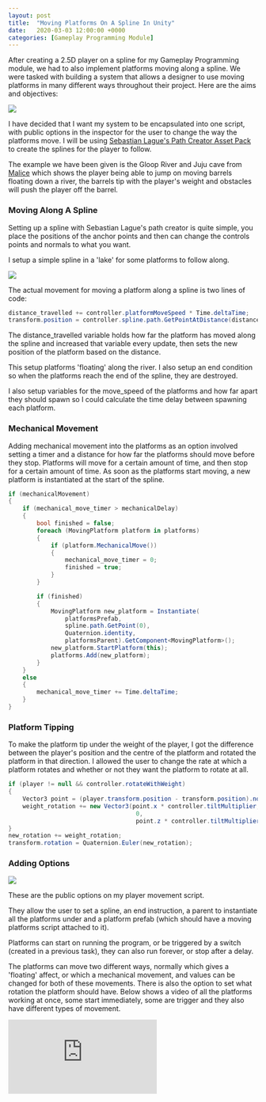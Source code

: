 ```yaml
---
layout: post
title:  "Moving Platforms On A Spline In Unity"
date:   2020-03-03 12:00:00 +0000
categories: [Gameplay Programming Module]
---
```


After creating a 2.5D player on a spline for my Gameplay Programming module, we had to also implement platforms moving along a spline. We were tasked with building a system that allows a designer to use moving platforms in many different ways throughout their project. Here are the aims and objectives:

<img src="{{ site.baseurl }}/assets/Blog/GPMovingPlatforms/platforms_objectives.png"/>

I have decided that I want my system to be encapsulated into one script, with public options in the inspector for the user to change the way the platforms move. I will be using <a href="https://assetstore.unity.com/packages/tools/utilities/b-zier-path-creator-136082" target="_blank">Sebastian Lague's Path Creator Asset Pack</a> to create the splines for the player to follow.

The example we have been given is the Gloop River and Juju cave from <a href="https://youtu.be/vlEdrwaQjs8?t=159" target="_blank">Malice</a> which shows the player being able to jump on moving barrels floating down a river, the barrels tip with the player's weight and obstacles will push the player off the barrel.

<h3>Moving Along A Spline</h3>

Setting up a spline with Sebastian Lague's path creator is quite simple, you place the positions of the anchor points and then can change the controls points and normals to what you want.

I setup a simple spline in a 'lake' for some platforms to follow along.

<img src="{{ site.baseurl }}/assets/Blog/GPMovingPlatforms/spline_setup.png"/>

The actual movement for moving a platform along a spline is two lines of code:

```c#
distance_travelled += controller.platformMoveSpeed * Time.deltaTime;
transform.position = controller.spline.path.GetPointAtDistance(distance_travelled, controller.endInstruction);
```

The distance_travelled variable holds how far the platform has moved along the spline and increased that variable every update, then sets the new position of the platform based on the distance. 

This setup platforms 'floating' along the river. I also setup an end condition so when the platforms reach the end of the spline, they are destroyed. 

I also setup variables for the move_speed of the platforms and how far apart they should spawn so I could calculate the time delay between spawning each platform.

<h3>Mechanical Movement</h3>

Adding mechanical movement into the platforms as an option involved setting a timer and a distance for how far the platforms should move before they stop. Platforms will move for a certain amount of time, and then stop for a certain amount of time. As soon as the platforms start moving, a new platform is instantiated at the start of the spline.

```c#
if (mechanicalMovement)
{
    if (mechanical_move_timer > mechanicalDelay)
    {
        bool finished = false;
        foreach (MovingPlatform platform in platforms)
        {
            if (platform.MechanicalMove())
            {
                mechanical_move_timer = 0;
                finished = true;
            }
        }

        if (finished)
        {
            MovingPlatform new_platform = Instantiate(
                platformsPrefab, 
                spline.path.GetPoint(0), 
                Quaternion.identity, 
                platformsParent).GetComponent<MovingPlatform>();
            new_platform.StartPlatform(this);
            platforms.Add(new_platform);
        }
    }
    else
    {
        mechanical_move_timer += Time.deltaTime;
    }
}
```

<h3>Platform Tipping</h3>

To make the platform tip under the weight of the player, I got the difference between the player's position and the centre of the platform and rotated the platform in that direction. I allowed the user to change the rate at which a platform rotates and whether or not they want the platform to rotate at all.

```c#
if (player != null && controller.rotateWithWeight)
{
    Vector3 point = (player.transform.position - transform.position).normalized;
    weight_rotation += new Vector3(point.x * controller.tiltMultiplier, 
                                    0, 
                                    point.z * controller.tiltMultiplier);
}
new_rotation += weight_rotation;
transform.rotation = Quaternion.Euler(new_rotation);
```

<h3>Adding Options</h3>

<img src="{{ site.baseurl }}/assets/Blog/GPMovingPlatforms/inspector.png"/>

These are the public options on my player movement script.

They allow the user to set a spline, an end instruction, a parent to instantiate all the platforms under and a platform prefab (which should have a moving platforms script attached to it).

Platforms can start on running the program, or be triggered by a switch (created in a previous task), they can also run forever, or stop after a delay.

The platforms can move two different ways, normally which gives a 'floating' affect, or which a mechanical movement, and values can be changed for both of these movements. There is also the option to set what rotation the platform should have. Below shows a video of all the platforms working at once, some start immediately, some are trigger and they also have different types of movement.

<div class="iframe-container">
<iframe src="https://www.youtube.com/embed/l1JEHufU6qw?list=PLFrr5q99QVCieQRuLbGoNbUDv7vbKVGF6" frameborder="0" allowfullscreen></iframe>
</div>